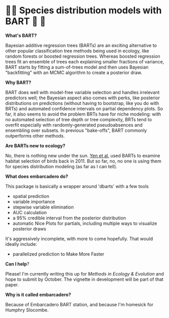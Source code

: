 # 🌲🌉 Species distribution models with BART 🌉 🌲

__What's BART?__ 

Bayesian additive regression trees (BARTs) are an exciting alternative to other popular classification tree methods being used in ecology, like random forests or boosted regression trees. Whereas boosted regression trees fit an ensemble of trees each explaining smaller fractions of variance, BART starts by fitting a sum-of-trees model and then uses Bayesian "backfitting" with an MCMC algorithm to create a posterior draw. 

__Why BART?__ 

BART does well with model-free variable selection and handles irrelevant predictors well; the Bayesian aspect also comes with perks, like posterior distributions on predictions (without having to bootstrap, like you do with BRTs) and automated confidence intervals on partial dependency plots. So far, it also seems to avoid the problem BRTs have for niche modeling: with no automated selection of tree depth or tree complexity, BRTs tend to overfit especially with randomly-generated pseudoabsences and ensembling over subsets. In previous "bake-offs", BART commonly outperforms other methods.

__Are BARTs new to ecology?__

No, there is nothing new under the sun. [Yen et al.](https://onlinelibrary.wiley.com/doi/pdf/10.1111/j.1600-0587.2011.06651.x) used BARTs to examine habitat selection of birds back in 2011. But so far, no, no one is using them for species distribution modeling (as far as I can tell).

__What does embarcadero do?__

This package is basically a wrapper around 'dbarts'  with a few tools
- spatial prediction 
- variable importance 
- stepwise variable elimination
- AUC calculation 
- a 95% credible interval from the posterior distribution
- automatic Nice Plots for partials, including multiple ways to visualize posterior draws

It's aggressively incomplete, with more to come hopefully. That would ideally include:
- parallelized prediction to Make More Faster

__Can I help__?

Please! I'm currently writing this up for _Methods in Ecology & Evolution_ and hope to submit by October. The vignette in development will be part of that paper. 

__Why is it called embarcadero?__

Because of Embarcadero BART station, and because I'm homesick for Humphry Slocombe. 
